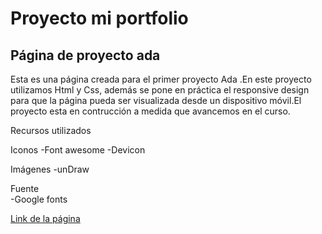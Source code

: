 # Proyecto mi portfolio

## Página de proyecto ada

Esta es una página creada para el primer proyecto Ada .En este proyecto utilizamos Html y Css, además se pone en práctica el responsive design para que la página pueda ser visualizada desde un dispositivo móvil.El proyecto esta en contrucción a medida que avancemos en el curso.

Recursos utilizados

Iconos 
        -Font awesome
        -Devicon



Imágenes
        -unDraw


Fuente        
        -Google fonts

[Link de la página](https://mi-portfolio.netlify.app)